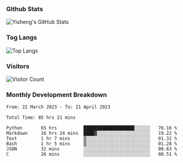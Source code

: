 ### Github Stats
![Yisheng's GitHub Stats](https://github-readme-stats-9qabuvhk1-gongyisheng.vercel.app/api?username=gongyisheng&count_private=true&show_icons=true)
### Tog Langs
![Top Langs](https://github-readme-stats-9qabuvhk1-gongyisheng.vercel.app/api/top-langs/?username=gongyisheng&layout=compact)
### Visitors
![Visitor Count](https://profile-counter.glitch.me/gongyisheng/count.svg)
### Monthly Development Breakdown
<!--START_SECTION:waka-->

```text
From: 22 March 2023 - To: 21 April 2023

Total Time: 85 hrs 21 mins

Python       65 hrs          ███████████████████░░░░░░   76.16 %
Markdown     16 hrs 24 mins  ████▓░░░░░░░░░░░░░░░░░░░░   19.22 %
Text         1 hr 7 mins     ▒░░░░░░░░░░░░░░░░░░░░░░░░   01.32 %
Bash         1 hr 5 mins     ▒░░░░░░░░░░░░░░░░░░░░░░░░   01.28 %
JSON         32 mins         ░░░░░░░░░░░░░░░░░░░░░░░░░   00.63 %
C            26 mins         ░░░░░░░░░░░░░░░░░░░░░░░░░   00.51 %
```

<!--END_SECTION:waka-->
